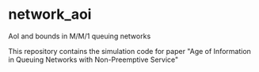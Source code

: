 # network_aoi
AoI and bounds in M/M/1 queuing networks

This repository contains the simulation code for paper "Age of Information in Queuing Networks with Non-Preemptive Service"
